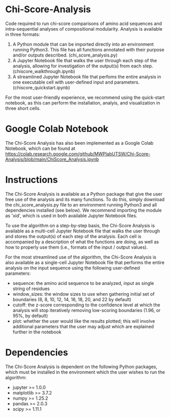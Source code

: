 # Chi-Score-Analysis
Code required to run chi-score comparisons of amino acid sequences and intra-sequential analyses of compositional modularity. Analysis is available in three formats:
1. A Python module that can be imported directly into an environment running Python3. This file has all functions annotated with their purpose and/or outputs described. (chi_score_analysis.py)
2. A Jupyter Notebook file that walks the user through each step of the analysis, allowing for investigation of the output(s) from each step. (chiscore_walkthrough.ipynb)
3. A streamlined Jupyter Notebook file that perfoms the entire analysis in one executable cell with user-defined input and parameters. (chiscore_quickstart.ipynb)

For the most user-friendly experience, we recommend using the quick-start notebook, as this can perform the installation, analyis, and visualization in three short cells. 

# Google Colab Notebook
The Chi-Score Analysis has also been implemented as a Google Colab Notebook, which can be found at https://colab.research.google.com/github/MWPlabUTSW/Chi-Score-Analysis/blob/main/ChiScore_Analysis.ipynb

# Instructions
The Chi-Score Analysis is available as a Python package that give the user free use of the analysis and its many functions. To do this, simply download the chi_score_analysis.py file to an environment running Python3 and all dependencies installed (see below). We recommend importing the module as 'xid', which is used in both available Jupyter Notebook files.

To use the algorithm on a step-by-step basis, the Chi-Score Analysis is available as a multi-cell Jupyter Notebook file that walks the user through and stores the output(s) of each step of the analysis. Each cell is accompanied by a description of what the functions are doing, as well as how to properly use them (i.e.,  formats of the input / output values).

For the most streamlined use of the algorithm, the Chi-Score Analysis is also available as a single-cell Jupyter Notebook file that performs the entire analysis on the input sequence using the following user-defined parameters:
- sequence: the amino acid sequence to be analyzed, input as single string of residues
- window_sizes: the window sizes to use when gathering initial set of boundaries (6, 8, 10, 12, 14, 16, 18, 20, and 22 by default)
- cutoff: the z-score corresponding to the confidence level at which the analysis will stop iteratively removing low-scoring boundaries (1.96, or 95%, by default)
- plot: whether the user would like the results plotted; this will involve additional parameters that the user may adjust which are explained further in the notebook

# Dependencies
The Chi-Score Analysis is dependent on the following Python packages, which must be installed in the environment which the user wishes to run the algorithm:
- jupyter >= 1.0.0
- matplotlib >= 3.7.2
- numpy >= 1.25.2
- pandas >= 2.0.3
- scipy >= 1.11.1
